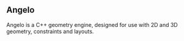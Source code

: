 <h2>Angelo</h2>

Angelo is a C++ geometry engine, designed for use with 2D and 3D geometry, constraints and layouts.
